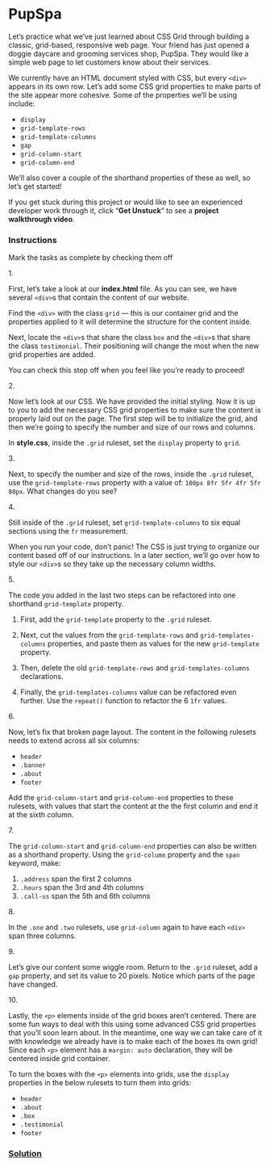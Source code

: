 # PupSpa

Let’s practice what we’ve just learned about CSS Grid through building a
classic, grid-based, responsive web page. Your friend has just opened a
doggie daycare and grooming services shop, PupSpa. They would like a
simple web page to let customers know about their services.

We currently have an HTML document styled with CSS, but every `<div>`
appears in its own row. Let’s add some CSS grid properties to make parts
of the site appear more cohesive. Some of the properties we’ll be using
include:

- `display`
- `grid-template-rows`
- `grid-template-columns`
- `gap`
- `grid-column-start`
- `grid-column-end`

We’ll also cover a couple of the shorthand properties of these as well,
so let’s get started!

If you get stuck during this project or would like to see an experienced
developer work through it, click “**Get Unstuck**“ to see a **project
walkthrough video**.

### Instructions

Mark the tasks as complete by checking them off

1\.

First, let’s take a look at our **index.html** file. As you can see, we
have several `<div>`s that contain the content of our website.

Find the `<div>` with the class `grid` — this is our container grid and
the properties applied to it will determine the structure for the
content inside.

Next, locate the `<div>`s that share the class `box` and the `<div>`s
that share the class `testimonial`. Their positioning will change the
most when the new grid properties are added.

You can check this step off when you feel like you’re ready to proceed!

2\.

Now let’s look at our CSS. We have provided the initial styling. Now it
is up to you to add the necessary CSS grid properties to make sure the
content is properly laid out on the page. The first step will be to
initialize the grid, and then we’re going to specify the number and size
of our rows and columns.

In **style.css**, inside the `.grid` ruleset, set the `display` property
to `grid`.

3\.

Next, to specify the number and size of the rows, inside the `.grid`
ruleset, use the `grid-template-rows` property with a value of:
`100px 8fr 5fr 4fr 5fr 80px`. What changes do you see?

4\.

Still inside of the `.grid` ruleset, set `grid-template-columns` to six
equal sections using the `fr` measurement.

When you run your code, don’t panic! The CSS is just trying to organize
our content based off of our instructions. In a later section, we’ll go
over how to style our `<div>`s so they take up the necessary column
widths.

5\.

The code you added in the last two steps can be refactored into one
shorthand `grid-template` property.

1.  First, add the `grid-template` property to the `.grid` ruleset.

2.  Next, cut the values from the `grid-template-rows` and
    `grid-templates-columns` properties, and paste them as values for
    the new `grid-template` property.

3.  Then, delete the old `grid-template-rows` and
    `grid-templates-columns` declarations.

4.  Finally, the `grid-templates-columns` value can be refactored even
    further. Use the `repeat()` function to refactor the 6 `1fr` values.

6\.

Now, let’s fix that broken page layout. The content in the following
rulesets needs to extend across all six columns:

- `header`
- `.banner`
- `.about`
- `footer`

Add the `grid-column-start` and `grid-column-end` properties to these
rulesets, with values that start the content at the the first column and
end it at the sixth column.

7\.

The `grid-column-start` and `grid-column-end` properties can also be
written as a shorthand property. Using the `grid-column` property and
the `span` keyword, make:

1.  `.address` span the first 2 columns
2.  `.hours` span the 3rd and 4th columns
3.  `.call-us` span the 5th and 6th columns

8\.

In the `.one` and `.two` rulesets, use `grid-column` again to have each
`<div>` span three columns.

9\.

Let’s give our content some wiggle room. Return to the `.grid` ruleset,
add a `gap` property, and set its value to 20 pixels. Notice which parts
of the page have changed.

10\.

Lastly, the `<p>` elements inside of the grid boxes aren’t centered.
There are some fun ways to deal with this using some advanced CSS grid
properties that you’ll soon learn about. In the meantime, one way we can
take care of it with knowledge we already have is to make each of the
boxes its own grid! Since each `<p>` element has a `margin: auto`
declaration, they will be centered inside grid container.

To turn the boxes with the `<p>` elements into grids, use the `display`
properties in the below rulesets to turn them into grids:

- `header`
- `.about`
- `.box`
- `.testimonial`
- `footer`

### [Solution](https://datttrian.github.io/full-stack-engineer/making-a-website-responsive/pupspa/index.html)
